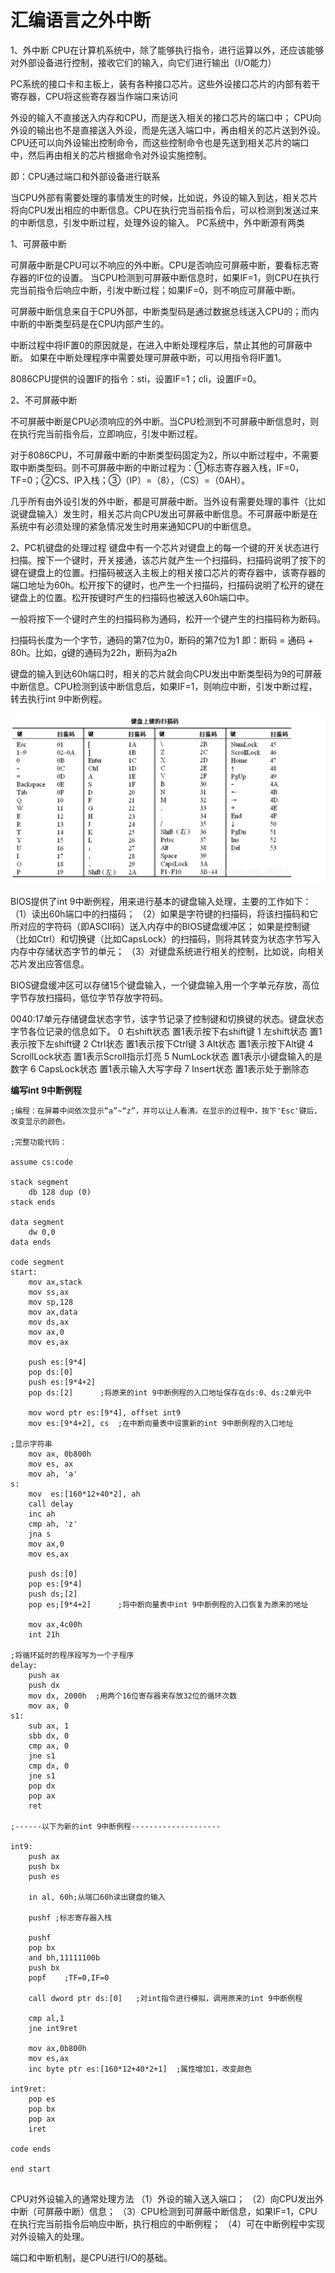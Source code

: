 # 汇编语言之外中断

1、外中断
CPU在计算机系统中，除了能够执行指令，进行运算以外，还应该能够对外部设备进行控制，接收它们的输入，向它们进行输出（I/O能力）

PC系统的接口卡和主板上，装有各种接口芯片。这些外设接口芯片的内部有若干寄存器，CPU将这些寄存器当作端口来访问

外设的输入不直接送入内存和CPU，而是送入相关的接口芯片的端口中；
CPU向外设的输出也不是直接送入外设，而是先送入端口中，再由相关的芯片送到外设。
CPU还可以向外设输出控制命令，而这些控制命令也是先送到相关芯片的端口中，然后再由相关的芯片根据命令对外设实施控制。

即：CPU通过端口和外部设备进行联系

当CPU外部有需要处理的事情发生的时候，比如说，外设的输入到达，相关芯片将向CPU发出相应的中断信息。CPU在执行完当前指令后，可以检测到发送过来的中断信息，引发中断过程，处理外设的输入。
PC系统中，外中断源有两类

1、可屏蔽中断

可屏蔽中断是CPU可以不响应的外中断。CPU是否响应可屏蔽中断，要看标志寄存器的IF位的设置。
当CPU检测到可屏蔽中断信息时，如果IF=1，则CPU在执行完当前指令后响应中断，引发中断过程；如果IF=0，则不响应可屏蔽中断。

可屏蔽中断信息来自于CPU外部，中断类型码是通过数据总线送入CPU的；而内中断的中断类型码是在CPU内部产生的。

中断过程中将IF置0的原因就是，在进入中断处理程序后，禁止其他的可屏蔽中断。
如果在中断处理程序中需要处理可屏蔽中断，可以用指令将IF置1。

8086CPU提供的设置IF的指令：sti，设置IF=1；cli，设置IF=0。

2、不可屏蔽中断

不可屏蔽中断是CPU必须响应的外中断。当CPU检测到不可屏蔽中断信息时，则在执行完当前指令后，立即响应，引发中断过程。

对于8086CPU，不可屏蔽中断的中断类型码固定为2，所以中断过程中，不需要取中断类型码。则不可屏蔽中断的中断过程为：①标志寄存器入栈，IF=0，TF=0；②CS、IP入栈；③（IP）=（8），（CS）=（0AH）。

几乎所有由外设引发的外中断，都是可屏蔽中断。当外设有需要处理的事件（比如说键盘输入）发生时，相关芯片向CPU发出可屏蔽中断信息。不可屏蔽中断是在系统中有必须处理的紧急情况发生时用来通知CPU的中断信息。

2、PC机键盘的处理过程
键盘中有一个芯片对键盘上的每一个键的开关状态进行扫描。按下一个键时，开关接通，该芯片就产生一个扫描码，扫描码说明了按下的键在键盘上的位置。扫描码被送入主板上的相关接口芯片的寄存器中，该寄存器的端口地址为60h。松开按下的键时，也产生一个扫描码，扫描码说明了松开的键在键盘上的位置。松开按键时产生的扫描码也被送入60h端口中。

一般将按下一个键时产生的扫描码称为通码，松开一个键产生的扫描码称为断码。

扫描码长度为一个字节，通码的第7位为0，断码的第7位为1
即：断码 = 通码 + 80h。比如，g键的通码为22h，断码为a2h

键盘的输入到达60h端口时，相关的芯片就会向CPU发出中断类型码为9的可屏蔽中断信息。CPU检测到该中断信息后，如果IF=1，则响应中断，引发中断过程，转去执行int 9中断例程。


![image-20230629173218550](.\img\aslimg\image-20230629173218550.png)

BIOS提供了int 9中断例程，用来进行基本的键盘输入处理，主要的工作如下：
（1）读出60h端口中的扫描码；
（2）如果是字符键的扫描码，将该扫描码和它所对应的字符码（即ASCII码）送入内存中的BIOS键盘缓冲区； 如果是控制键（比如Ctrl）和切换键（比如CapsLock）的扫描码，则将其转变为状态字节写入内存中存储状态字节的单元；
（3）对键盘系统进行相关的控制，比如说，向相关芯片发出应答信息。

BIOS键盘缓冲区可以存储15个键盘输入，一个键盘输入用一个字单元存放，高位字节存放扫描码，低位字节存放字符码。

0040:17单元存储键盘状态字节，该字节记录了控制键和切换键的状态。键盘状态字节各位记录的信息如下。
0	右shift状态	置1表示按下右shift键
1	左shift状态	置1表示按下左shift键
2	Ctrl状态	置1表示按下Ctrl键
3	Alt状态	置1表示按下Alt键
4	ScrollLock状态	置1表示Scroll指示灯亮
5	NumLock状态	置1表示小键盘输入的是数字
6	CapsLock状态	置1表示输入大写字母
7	Insert状态	置1表示处于删除态

**编写int 9中断例程**

```
;编程：在屏幕中间依次显示“a”~“z”，并可以让人看清。在显示的过程中，按下'Esc'键后，改变显示的颜色。

;完整功能代码：

assume cs:code

stack segment
	db 128 dup (0)
stack ends

data segment
	dw 0,0
data ends

code segment
start:	
	mov ax,stack
	mov ss,ax
	mov sp,128
	mov ax,data
	mov ds,ax
	mov ax,0
	mov es,ax

	push es:[9*4]
	pop ds:[0]
	push es:[9*4+2]
	pop ds:[2]		;将原来的int 9中断例程的入口地址保存在ds:0、ds:2单元中

	mov word ptr es:[9*4], offset int9
	mov es:[9*4+2], cs	;在中断向量表中设置新的int 9中断例程的入口地址

;显示字符串
	mov ax, 0b800h
	mov es, ax
	mov ah, 'a'
s:	
	mov  es:[160*12+40*2], ah
	call delay
	inc ah
	cmp ah, 'z'
	jna s
	mov ax,0
	mov es,ax

	push ds:[0]
	pop es:[9*4]
	push ds;[2]
	pop es;[9*4+2]   	;将中断向量表中int 9中断例程的入口恢复为原来的地址

	mov ax,4c00h
	int 21h

;将循环延时的程序段写为一个子程序
delay:	
	push ax 
	push dx
	mov dx, 2000h  ;用两个16位寄存器来存放32位的循环次数
	mov ax, 0
s1: 	
	sub ax, 1
	sbb dx, 0
	cmp ax, 0
	jne s1
	cmp dx, 0
	jne s1
	pop dx
	pop ax
	ret

;------以下为新的int 9中断例程--------------------

int9:	
	push ax
	push bx
	push es

	in al, 60h;从端口60h读出键盘的输入

	pushf ;标志寄存器入栈

	pushf   
	pop bx
	and bh,11111100b
	push bx
	popf	;TF=0,IF=0
	
	call dword ptr ds:[0] 	;对int指令进行模拟，调用原来的int 9中断例程

	cmp al,1
	jne int9ret

	mov ax,0b800h
	mov es,ax
	inc byte ptr es:[160*12+40*2+1]  ;属性增加1，改变颜色

int9ret:
	pop es
	pop bx
	pop ax
	iret

code ends

end start


```

CPU对外设输入的通常处理方法
（1）外设的输入送入端口；
（2）向CPU发出外中断（可屏蔽中断）信息；
（3）CPU检测到可屏蔽中断信息，如果IF=1，CPU在执行完当前指令后响应中断，执行相应的中断例程；
（4）可在中断例程中实现对外设输入的处理。

端口和中断机制，是CPU进行I/O的基础。
